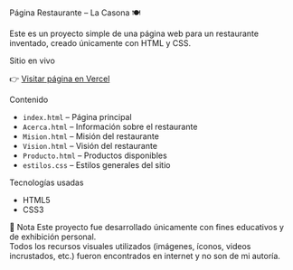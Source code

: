 Página Restaurante – La Casona 🍽️

Este es un proyecto simple de una página web para un restaurante inventado, creado únicamente con HTML y CSS.

Sitio en vivo

👉 [Visitar página en Vercel](https://prueba-pagina-restaurante.vercel.app/)

Contenido

- `index.html` – Página principal
- `Acerca.html` – Información sobre el restaurante
- `Mision.html` – Misión del restaurante
- `Vision.html` – Visión del restaurante
- `Producto.html` – Productos disponibles
- `estilos.css` – Estilos generales del sitio

Tecnologías usadas

- HTML5
- CSS3

 📌 Nota
Este proyecto fue desarrollado únicamente con fines educativos y de exhibición personal.  
Todos los recursos visuales utilizados (imágenes, íconos, videos incrustados, etc.) fueron encontrados en internet y no son de mi autoría.

